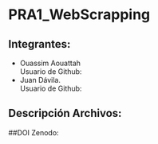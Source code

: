 # PRA1_WebScrapping


## Integrantes:

* Ouassim Aouattah  
  Usuario de Github: 
* Juan Dávila.  
  Usuario de Github:

## Descripción Archivos:


##DOI Zenodo:


